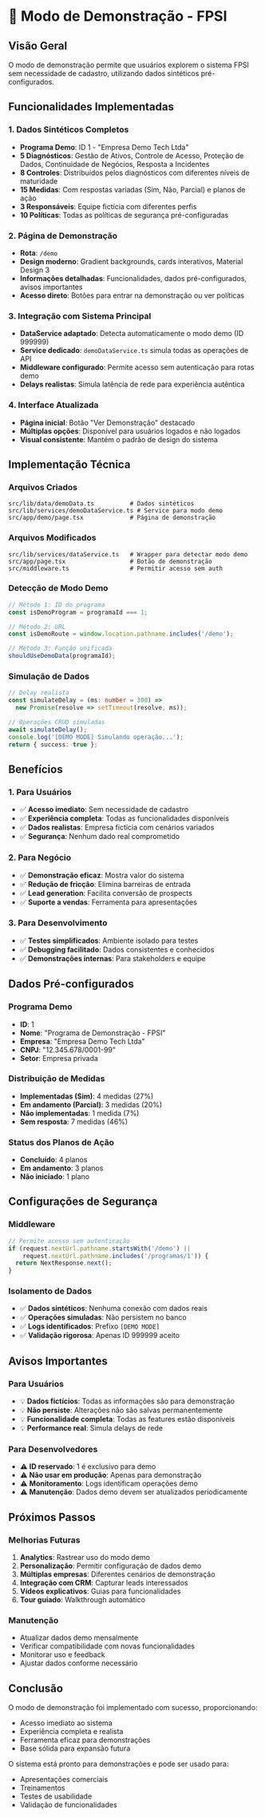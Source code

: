 # 🚀 Modo de Demonstração - FPSI

## Visão Geral
O modo de demonstração permite que usuários explorem o sistema FPSI sem necessidade de cadastro, utilizando dados sintéticos pré-configurados.

## Funcionalidades Implementadas

### 1. Dados Sintéticos Completos
- **Programa Demo**: ID 1 - "Empresa Demo Tech Ltda"
- **5 Diagnósticos**: Gestão de Ativos, Controle de Acesso, Proteção de Dados, Continuidade de Negócios, Resposta a Incidentes
- **8 Controles**: Distribuídos pelos diagnósticos com diferentes níveis de maturidade
- **15 Medidas**: Com respostas variadas (Sim, Não, Parcial) e planos de ação
- **3 Responsáveis**: Equipe fictícia com diferentes perfis
- **10 Políticas**: Todas as políticas de segurança pré-configuradas

### 2. Página de Demonstração
- **Rota**: `/demo`
- **Design moderno**: Gradient backgrounds, cards interativos, Material Design 3
- **Informações detalhadas**: Funcionalidades, dados pré-configurados, avisos importantes
- **Acesso direto**: Botões para entrar na demonstração ou ver políticas

### 3. Integração com Sistema Principal
- **DataService adaptado**: Detecta automaticamente o modo demo (ID 999999)
- **Service dedicado**: `demoDataService.ts` simula todas as operações de API
- **Middleware configurado**: Permite acesso sem autenticação para rotas demo
- **Delays realistas**: Simula latência de rede para experiência autêntica

### 4. Interface Atualizada
- **Página inicial**: Botão "Ver Demonstração" destacado
- **Múltiplas opções**: Disponível para usuários logados e não logados
- **Visual consistente**: Mantém o padrão de design do sistema

## Implementação Técnica

### Arquivos Criados
```
src/lib/data/demoData.ts          # Dados sintéticos
src/lib/services/demoDataService.ts # Service para modo demo
src/app/demo/page.tsx             # Página de demonstração
```

### Arquivos Modificados
```
src/lib/services/dataService.ts   # Wrapper para detectar modo demo
src/app/page.tsx                  # Botão de demonstração
src/middleware.ts                 # Permitir acesso sem auth
```

### Detecção de Modo Demo
```typescript
// Método 1: ID do programa
const isDemoProgram = programaId === 1;

// Método 2: URL
const isDemoRoute = window.location.pathname.includes('/demo');

// Método 3: Função unificada
shouldUseDemoData(programaId);
```

### Simulação de Dados
```typescript
// Delay realista
const simulateDelay = (ms: number = 300) => 
  new Promise(resolve => setTimeout(resolve, ms));

// Operações CRUD simuladas
await simulateDelay();
console.log('[DEMO MODE] Simulando operação...');
return { success: true };
```

## Benefícios

### 1. Para Usuários
- ✅ **Acesso imediato**: Sem necessidade de cadastro
- ✅ **Experiência completa**: Todas as funcionalidades disponíveis
- ✅ **Dados realistas**: Empresa fictícia com cenários variados
- ✅ **Segurança**: Nenhum dado real comprometido

### 2. Para Negócio
- ✅ **Demonstração eficaz**: Mostra valor do sistema
- ✅ **Redução de fricção**: Elimina barreiras de entrada
- ✅ **Lead generation**: Facilita conversão de prospects
- ✅ **Suporte a vendas**: Ferramenta para apresentações

### 3. Para Desenvolvimento
- ✅ **Testes simplificados**: Ambiente isolado para testes
- ✅ **Debugging facilitado**: Dados consistentes e conhecidos
- ✅ **Demonstrações internas**: Para stakeholders e equipe

## Dados Pré-configurados

### Programa Demo
- **ID**: 1
- **Nome**: "Programa de Demonstração - FPSI"
- **Empresa**: "Empresa Demo Tech Ltda"
- **CNPJ**: "12.345.678/0001-99"
- **Setor**: Empresa privada

### Distribuição de Medidas
- **Implementadas (Sim)**: 4 medidas (27%)
- **Em andamento (Parcial)**: 3 medidas (20%)
- **Não implementadas**: 1 medida (7%)
- **Sem resposta**: 7 medidas (46%)

### Status dos Planos de Ação
- **Concluído**: 4 planos
- **Em andamento**: 3 planos
- **Não iniciado**: 1 plano

## Configurações de Segurança

### Middleware
```typescript
// Permite acesso sem autenticação
if (request.nextUrl.pathname.startsWith('/demo') || 
    request.nextUrl.pathname.includes('/programas/1')) {
  return NextResponse.next();
}
```

### Isolamento de Dados
- ✅ **Dados sintéticos**: Nenhuma conexão com dados reais
- ✅ **Operações simuladas**: Não persistem no banco
- ✅ **Logs identificados**: Prefixo `[DEMO MODE]`
- ✅ **Validação rigorosa**: Apenas ID 999999 aceito

## Avisos Importantes

### Para Usuários
- 💡 **Dados fictícios**: Todas as informações são para demonstração
- 💡 **Não persiste**: Alterações não são salvas permanentemente
- 💡 **Funcionalidade completa**: Todas as features estão disponíveis
- 💡 **Performance real**: Simula delays de rede

### Para Desenvolvedores
- ⚠️ **ID reservado**: 1 é exclusivo para demo
- ⚠️ **Não usar em produção**: Apenas para demonstração
- ⚠️ **Monitoramento**: Logs identificam operações demo
- ⚠️ **Manutenção**: Dados demo devem ser atualizados periodicamente

## Próximos Passos

### Melhorias Futuras
1. **Analytics**: Rastrear uso do modo demo
2. **Personalização**: Permitir configuração de dados demo
3. **Múltiplas empresas**: Diferentes cenários de demonstração
4. **Integração com CRM**: Capturar leads interessados
5. **Vídeos explicativos**: Guias para funcionalidades
6. **Tour guiado**: Walkthrough automático

### Manutenção
- Atualizar dados demo mensalmente
- Verificar compatibilidade com novas funcionalidades
- Monitorar uso e feedback
- Ajustar dados conforme necessário

## Conclusão

O modo de demonstração foi implementado com sucesso, proporcionando:
- Acesso imediato ao sistema
- Experiência completa e realista
- Ferramenta eficaz para demonstrações
- Base sólida para expansão futura

O sistema está pronto para demonstrações e pode ser usado para:
- Apresentações comerciais
- Treinamentos
- Testes de usabilidade
- Validação de funcionalidades